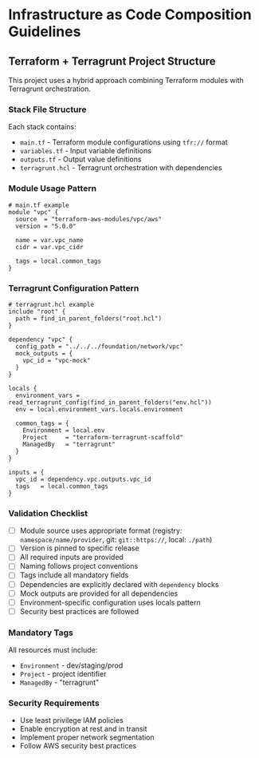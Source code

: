 # Infrastructure as Code Composition Guidelines

## Terraform + Terragrunt Project Structure

This project uses a hybrid approach combining Terraform modules with Terragrunt orchestration.

### Stack File Structure

Each stack contains:
- `main.tf` - Terraform module configurations using `tfr://` format
- `variables.tf` - Input variable definitions
- `outputs.tf` - Output value definitions  
- `terragrunt.hcl` - Terragrunt orchestration with dependencies

### Module Usage Pattern

```hcl
# main.tf example
module "vpc" {
  source  = "terraform-aws-modules/vpc/aws"
  version = "5.0.0"
  
  name = var.vpc_name
  cidr = var.vpc_cidr
  
  tags = local.common_tags
}
```

### Terragrunt Configuration Pattern

```hcl
# terragrunt.hcl example
include "root" {
  path = find_in_parent_folders("root.hcl")
}

dependency "vpc" {
  config_path = "../../../foundation/network/vpc"
  mock_outputs = {
    vpc_id = "vpc-mock"
  }
}

locals {
  environment_vars = read_terragrunt_config(find_in_parent_folders("env.hcl"))
  env = local.environment_vars.locals.environment
  
  common_tags = {
    Environment = local.env
    Project     = "terraform-terragrunt-scaffold"
    ManagedBy   = "terragrunt"
  }
}

inputs = {
  vpc_id = dependency.vpc.outputs.vpc_id
  tags   = local.common_tags
}
```

### Validation Checklist

- [ ] Module source uses appropriate format (registry: `namespace/name/provider`, git: `git::https://`, local: `./path`)
- [ ] Version is pinned to specific release
- [ ] All required inputs are provided
- [ ] Naming follows project conventions
- [ ] Tags include all mandatory fields
- [ ] Dependencies are explicitly declared with `dependency` blocks
- [ ] Mock outputs are provided for all dependencies
- [ ] Environment-specific configuration uses locals pattern
- [ ] Security best practices are followed

### Mandatory Tags

All resources must include:
- `Environment` - dev/staging/prod
- `Project` - project identifier
- `ManagedBy` - "terragrunt"

### Security Requirements

- Use least privilege IAM policies
- Enable encryption at rest and in transit
- Implement proper network segmentation
- Follow AWS security best practices
